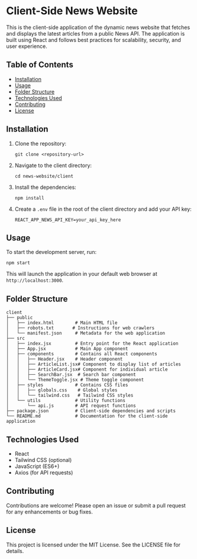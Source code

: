 # Client-Side News Website

This is the client-side application of the dynamic news website that fetches and displays the latest articles from a public News API. The application is built using React and follows best practices for scalability, security, and user experience.

## Table of Contents

- [Installation](#installation)
- [Usage](#usage)
- [Folder Structure](#folder-structure)
- [Technologies Used](#technologies-used)
- [Contributing](#contributing)
- [License](#license)

## Installation

1. Clone the repository:
   ```
   git clone <repository-url>
   ```

2. Navigate to the client directory:
   ```
   cd news-website/client
   ```

3. Install the dependencies:
   ```
   npm install
   ```

4. Create a `.env` file in the root of the client directory and add your API key:
   ```
   REACT_APP_NEWS_API_KEY=your_api_key_here
   ```

## Usage

To start the development server, run:
```
npm start
```
This will launch the application in your default web browser at `http://localhost:3000`.

## Folder Structure

```
client
├── public
│   ├── index.html        # Main HTML file
│   ├── robots.txt       # Instructions for web crawlers
│   └── manifest.json     # Metadata for the web application
├── src
│   ├── index.jsx         # Entry point for the React application
│   ├── App.jsx           # Main App component
│   ├── components        # Contains all React components
│   │   ├── Header.jsx    # Header component
│   │   ├── ArticleList.jsx# Component to display list of articles
│   │   ├── ArticleCard.jsx# Component for individual article
│   │   ├── SearchBar.jsx  # Search bar component
│   │   └── ThemeToggle.jsx # Theme toggle component
│   ├── styles            # Contains CSS files
│   │   ├── globals.css    # Global styles
│   │   └── tailwind.css   # Tailwind CSS styles
│   └── utils             # Utility functions
│       └── api.js        # API request functions
├── package.json          # Client-side dependencies and scripts
└── README.md             # Documentation for the client-side application
```

## Technologies Used

- React
- Tailwind CSS (optional)
- JavaScript (ES6+)
- Axios (for API requests)

## Contributing

Contributions are welcome! Please open an issue or submit a pull request for any enhancements or bug fixes.

## License

This project is licensed under the MIT License. See the LICENSE file for details.